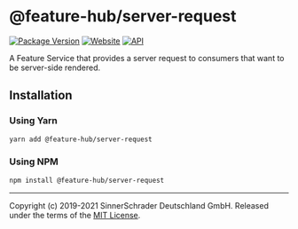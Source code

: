 # @feature-hub/server-request

[![Package Version][package-badge]][package-npm]
[![Website][website-badge]][website] [![API][api-badge]][api]

A Feature Service that provides a server request to consumers that want to be
server-side rendered.

## Installation

### Using Yarn

```sh
yarn add @feature-hub/server-request
```

### Using NPM

```sh
npm install @feature-hub/server-request
```

---

Copyright (c) 2019-2021 SinnerSchrader Deutschland GmbH. Released under the terms of
the [MIT License][license].

[api]: https://feature-hub.io/@feature-hub/server-request/
[api-badge]:
  https://img.shields.io/badge/API-%40feature--hub%2Fserver--request-%23ea3458.svg
[license]: https://github.com/sinnerschrader/feature-hub/blob/master/LICENSE
[package-badge]: https://img.shields.io/npm/v/@feature-hub/server-request.svg
[package-npm]: https://www.npmjs.com/package/@feature-hub/server-request
[website]: https://feature-hub.io/
[website-badge]:
  https://img.shields.io/badge/Website-feature--hub.io-%23500dc5.svg
